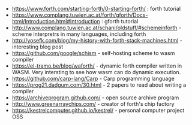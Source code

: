 
- https://www.forth.com/starting-forth/0-starting-forth/ : forth tutorial
- https://www.complang.tuwien.ac.at/forth/gforth/Docs-html/Introduction.html#Introduction : gforth tutorial
- http://www.complang.tuwien.ac.at/schani/oldstuff/#schemeinforth - scheme interpretrs in many languages, including forth
- http://yosefk.com/blog/my-history-with-forth-stack-machines.html - interesting blog post
- https://github.com/google/schism - self-hosting scheme to wasm compiler
- https://el-tramo.be/blog/waforth/ - dynamic forth compiler written in WASM.
  Very intersting to see how wasm can do dynamic execution.
- https://github.com/carp-lang/Carp - Carp programming language
- https://prog21.dadgum.com/30.html - 2 papers to read about writing a compiler
- https://archiveprogram.github.com/ - open source archive program
- http://www.greenarraychips.com/ - creator of forth's chip factory
- https://kestrelcomputer.github.io/kestrel/ - personal computer project OSS
